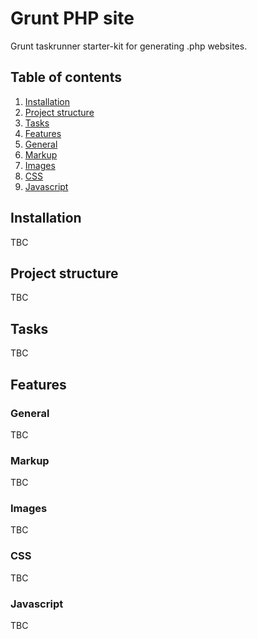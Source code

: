 # Grunt PHP site

Grunt taskrunner starter-kit for generating .php websites.

## Table of contents

1. [Installation](#user-content-installation)
2. [Project structure](#user-content-project-structure)
3. [Tasks](#user-content-tasks)
4. [Features](#user-content-features)
  1. [General](#user-content-general)
  2. [Markup](#user-content-markup)
  3. [Images](#user-content-media)
  4. [CSS](#user-content-css)
  5. [Javascript](#user-content-javascript)

## Installation
TBC

## Project structure
TBC

## Tasks
TBC

## Features
### General
TBC

### Markup
TBC

### Images
TBC

### CSS
TBC

### Javascript
TBC

<!-- # Bob

Framework and [Grunt](http://gruntjs.com/getting-started) task-runner configuration for developing multi-page PHP websites.

---

## Table of contents
1. [Installation](#user-content-installation)
2. [Configuration](#user-content-configuration)
3. [Features](#user-content-features)
4. [Resources](#user-content-resources)

---

## Installation
  ### Prerequisites
  - [Node.js](https://docs.npmjs.com/getting-started/installing-node)
  - [Grunt](http://gruntjs.com/getting-started)
  - [Ruby](https://www.ruby-lang.org/en/documentation/installation/)
  - [Sass](http://sass-lang.com/install)

  ### Install
  1. `git clone` project to local directory.
  2. run `npm install` to install node modules.
  3. run `grunt init` to generate needed assets.
  4. run `grunt` to start server and watcher.

---

## Configuration
  ### General
  | @param    | Type   | Default value   | Description                            |
  | --------- | ------ | --------------- | -------------------------------------- |
  | path      | string | 'localhost'     | Path to project.                       |
  | assets    | string | 'assets'        | Assets folder name.                    |
  | library   | string | 'lib'           | Library modules folder name.           |
  | source    | string | 'src'           | Source folder name.                    |
  | temporary | string | 'tmp'           | Temporary folder name.                 |
  | build     | string | 'build'         | Build folder name.                     |

  ### Structure
  | @param    | Type   | Default value   | Description                            |
  | --------- | ------ | --------------- | -------------------------------------- |
  | snipDir   | string | 'snippets'      | Folder containing snippet blocks.      |

  ### Media
  | @param    | Type   | Default value   | Description                            |
  | --------- | ------ | --------------- | -------------------------------------- |
  | faviDir   | string | 'favicons'      | Folder containing the favicon image.   |
  | symbDir   | string | 'symbols'       | Folder containing graphic symbols.     |
  | imgDir    | string | 'images'        | Folder containing images and graphics. |

  ### CSS
  | @param    | Type   | Default value   | Description                            |
  | --------- | ------ | --------------- | -------------------------------------- |
  | sassDir   | string | 'favicons'      | Folder containing Sass partials.       |
  | cssDir    | string | 'symbols'       | Folder containing compiled CSS.        |
  | fontDir   | string | 'images'        | Folder containing font files.          |

  ### JS
  | @param    | Type   | Default value   | Description                            |
  | --------- | ------ | --------------- | -------------------------------------- |
  | jsDir     | string | 'javascripts'   | Folder containing JS modules.          |

---

## Features
### Media
  - #### Icon spritesheet
    Concat and compile individual graphics into a single spritesheet for use.
      ##### Configuration/documentation:
      - Compiling spritesheet: [grunt-svg-sprite](https://github.com/jkphl/grunt-svg-sprite)

  - #### Image optimisation
    Generate vector graphic fallbacks and minify images.
      ##### Configuration/documentation:
      - Generating vector graphic fallbacks: [grunt-svg2png](https://www.npmjs.com/package/grunt-svg2png)
      - Minification: [grunt-contrib-imagemin](https://github.com/gruntjs/grunt-contrib-imagemin)

### CSS
  - #### Sass compilation
    Concat, process (e.g. adding vendor prefixes, .etc) and compiling Sass partials into CSS.
      ##### Configuration/documentation:
      - Concatenating and compiling: [grunt-contrib-sass](https://github.com/gruntjs/grunt-contrib-sass)
      - Processors: [grunt-postcss](https://github.com/nDmitry/grunt-postcss)

  - #### Critical CSS
    Generate critical CSS for rendering 'above the fold' content for individual templates.
      ##### Configuration/documentation:
      - Generating critical CSS: [grunt-criticalcss](https://github.com/filamentgroup/grunt-criticalcss)

  - #### Functional classes with modular structure
    Generate property-based functional classes for rapid development, while setting modular structure for extension.
      ##### Configuration/documentation:
      - Functional classes: [Scoop](https://github.com/makingmerry/tool_scoop)

### JS
  - #### Transpile, concat and compile
    Transpile ES6 code to ES5 code, concatenate required modules and minify for production.
      ##### Configuration/documentation:
      - Transpiling ES6 code: [grunt-babel](https://github.com/babel/grunt-babel)
      - Concatenation: [grunt-contrib-concat](https://github.com/gruntjs/grunt-contrib-concat)
      - Minification: [grunt-contrib-uglify](https://github.com/gruntjs/grunt-contrib-uglify)

  - #### Linting
    Enforce JS development standards, following the [Airbnb Styleguides](https://github.com/airbnb/javascript).
      ##### Configuration/documentation:
      - Linter: [grunt-eslint](https://github.com/sindresorhus/grunt-eslint)
      - Styleguide: [Airbnb JavaScript Style Guide](https://github.com/airbnb/javascript)

  - #### Smooth page transitions
    Simulate Single Page Application (SPA) style transitions when moving around pages.
      ##### Configuration/documentation:
      - Ajax transition library: [Barba.js](http://barbajs.org/)

### Integrated services/applications
  - #### Built-in PHP web server
    Runs a built-in server to assist in developing PHP projects or running tests.
      ##### Configuration/documentation:
      - Module: [grunt-php](https://github.com/sindresorhus/grunt-php)

  - #### Watching and live reloading of browsers
    Run tasks and reload browsers when files are updated.
      ##### Configuration/documentation:
      - Watcher: [grunt-contrib-watch](https://github.com/gruntjs/grunt-contrib-watch)
      - Browser sync: [grunt-browser-sync](https://github.com/BrowserSync/grunt-browser-sync)

  - #### Analytics tracking
    Setup preferred analytics' (Google Analytics) tracking code.
      ##### Configuration/documentation:
      - Async implementation: [Google Analytics fundamentals](https://developers.google.com/analytics/devguides/collection/analyticsjs/)
      - SPA tracking: [Google Analytics SPA tracking](https://developers.google.com/analytics/devguides/collection/analyticsjs/single-page-applications)

  - #### Favicon generation
    Generate and install a multi-platform favicon.
      ##### Configuration/documentation:
      - Generator: [Real Favicon Generator](https://realfavicongenerator.net)

  - #### Asynchronous web font loading
    Asynchronously add web fonts with most popular web font providers.
      ##### Configuration/documentation:
      - Loader: [Web Font Loader](https://github.com/typekit/webfontloader)

---

## Resources
*Coming soon* -->


